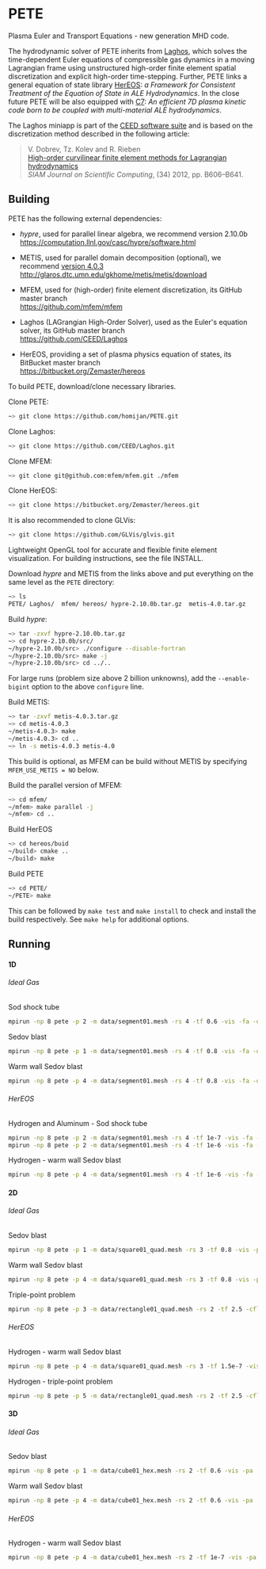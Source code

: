 # PETE
Plasma Euler and Transport Equations - new generation MHD code.

The hydrodynamic solver of PETE inherits from [Laghos](https://github.com/CEED/Laghos), 
which solves the time-dependent Euler equations of compressible gas dynamics 
in a moving Lagrangian frame using unstructured high-order finite element 
spatial discretization and explicit high-order time-stepping. Further, PETE
links a general equation of state library [HerEOS](https://bitbucket.org/Zemaster/hereos): *a Framework for Consistent Treatment of the Equation of State in ALE Hydrodynamics*. 
In the close future PETE will be also equipped with [C7](https://github.com/homijan/C7): *An efficient 7D plasma kinetic code born to be coupled with multi-material ALE hydrodynamics*.

The Laghos miniapp is part of the [CEED software suite](http://ceed.exascaleproject.org/software) and is based on the discretization method described in 
the following article:

> V. Dobrev, Tz. Kolev and R. Rieben <br>
> [High-order curvilinear finite element methods for Lagrangian hydrodynamics](https://doi.org/10.1137/120864672) <br>
> *SIAM Journal on Scientific Computing*, (34) 2012, pp. B606–B641.

## Building

PETE has the following external dependencies:

- *hypre*, used for parallel linear algebra, we recommend version 2.10.0b<br>
   https://computation.llnl.gov/casc/hypre/software.html

-  METIS, used for parallel domain decomposition (optional), we recommend [version 4.0.3](http://glaros.dtc.umn.edu/gkhome/fetch/sw/metis/OLD/metis-4.0.3.tar.gz) <br>
   http://glaros.dtc.umn.edu/gkhome/metis/metis/download

- MFEM, used for (high-order) finite element discretization, its GitHub master branch <br>
  https://github.com/mfem/mfem

- Laghos (LAGrangian High-Order Solver), used as the Euler's equation solver, its GitHub master branch <br>
  https://github.com/CEED/Laghos

- HerEOS, providing a set of plasma physics equation of states, its BitBucket master branch <br>
  https://bitbucket.org/Zemaster/hereos

To build PETE, download/clone necessary libraries.

Clone PETE:
```sh
~> git clone https://github.com/homijan/PETE.git
```
Clone Laghos:
```sh
~> git clone https://github.com/CEED/Laghos.git
```
Clone MFEM:
```sh
~> git clone git@github.com:mfem/mfem.git ./mfem
```
Clone HerEOS:
```sh
~> git clone https://bitbucket.org/Zemaster/hereos.git
```
It is also recommended to clone GLVis:
```sh
~> git clone https://github.com/GLVis/glvis.git
```
Lightweight OpenGL tool for accurate and flexible finite element visualization.
For building instructions, see the file INSTALL.

Download *hypre* and METIS from the links above
and put everything on the same level as the `PETE` directory:
```sh
~> ls
PETE/ Laghos/  mfem/ hereos/ hypre-2.10.0b.tar.gz  metis-4.0.tar.gz
```

Build *hypre*:
```sh
~> tar -zxvf hypre-2.10.0b.tar.gz
~> cd hypre-2.10.0b/src/
~/hypre-2.10.0b/src> ./configure --disable-fortran
~/hypre-2.10.0b/src> make -j
~/hypre-2.10.0b/src> cd ../..
```
For large runs (problem size above 2 billion unknowns), add the
`--enable-bigint` option to the above `configure` line.

Build METIS:
```sh
~> tar -zxvf metis-4.0.3.tar.gz
~> cd metis-4.0.3
~/metis-4.0.3> make
~/metis-4.0.3> cd ..
~> ln -s metis-4.0.3 metis-4.0
```
This build is optional, as MFEM can be build without METIS by specifying
`MFEM_USE_METIS = NO` below.

Build the parallel version of MFEM:
```sh
~> cd mfem/
~/mfem> make parallel -j
~/mfem> cd ..
```

Build HerEOS
```sh
~> cd hereos/buid
~/build> cmake ..
~/build> make
```

Build PETE
```sh
~> cd PETE/
~/PETE> make
```
This can be followed by `make test` and `make install` to check and install the
build respectively. See `make help` for additional options.

## Running

#### 1D

###### Ideal Gas

Sod shock tube
```sh
mpirun -np 8 pete -p 2 -m data/segment01.mesh -rs 4 -tf 0.6 -vis -fa -ot 3 -ok 4
```

Sedov blast
```sh
mpirun -np 8 pete -p 1 -m data/segment01.mesh -rs 4 -tf 0.8 -vis -fa -ot 3 -ok 4
```

Warm wall Sedov blast
```sh
mpirun -np 8 pete -p 4 -m data/segment01.mesh -rs 4 -tf 0.8 -vis -fa -ot 3 -ok 4
```


###### HerEOS

Hydrogen and Aluminum - Sod shock tube
```sh
mpirun -np 8 pete -p 2 -m data/segment01.mesh -rs 4 -tf 1e-7 -vis -fa -heos
mpirun -np 8 pete -p 2 -m data/segment01.mesh -rs 4 -tf 1e-6 -vis -fa -heos -mn Al
```

Hydrogen - warm wall Sedov blast
```sh
mpirun -np 8 pete -p 4 -m data/segment01.mesh -rs 4 -tf 1e-6 -vis -fa -ot 3 -ok 4 -heos -mn H
```


#### 2D

###### Ideal Gas

Sedov blast
```sh
mpirun -np 8 pete -p 1 -m data/square01_quad.mesh -rs 3 -tf 0.8 -vis -pa -ot 2 -ok 3
```

Warm wall Sedov blast
```sh
mpirun -np 8 pete -p 4 -m data/square01_quad.mesh -rs 3 -tf 0.8 -vis -pa -ot 1 -ok 2
```

Triple-point problem
```sh
mpirun -np 8 pete -p 3 -m data/rectangle01_quad.mesh -rs 2 -tf 2.5 -cfl 0.025 -vis -pa
```


###### HerEOS

Hydrogen - warm wall Sedov blast
```sh
mpirun -np 8 pete -p 4 -m data/square01_quad.mesh -rs 3 -tf 1.5e-7 -vis -pa -ot 1 -ok 2 -heos -mn H
```

Hydrogen - triple-point problem
```sh
mpirun -np 8 pete -p 5 -m data/rectangle01_quad.mesh -rs 2 -tf 2.5 -cfl 0.025 -vis -pa -heos -mn H
```


#### 3D

###### Ideal Gas

Sedov blast
```sh
mpirun -np 8 pete -p 1 -m data/cube01_hex.mesh -rs 2 -tf 0.6 -vis -pa
```

Warm wall Sedov blast
```sh
mpirun -np 8 pete -p 4 -m data/cube01_hex.mesh -rs 2 -tf 0.6 -vis -pa
```


###### HerEOS

Hydrogen - warm wall Sedov blast
```sh
mpirun -np 8 pete -p 4 -m data/cube01_hex.mesh -rs 2 -tf 1e-7 -vis -pa -heos -mn H
```

